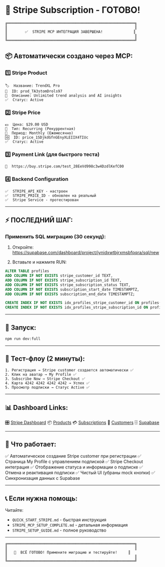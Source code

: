 # 🎉 Stripe Subscription - ГОТОВО!

```
╔══════════════════════════════════════════════════════════╗
║                                                          ║
║        ✅  STRIPE MCP ИНТЕГРАЦИЯ ЗАВЕРШЕНА!              ║
║                                                          ║
╚══════════════════════════════════════════════════════════╝
```

## 📦 Автоматически создано через MCP:

### 1️⃣ Stripe Product

```
🏷️  Название: TrendXL Pro
📝  ID: prod_TA3stomDrols97
📄  Описание: Unlimited trend analysis and AI insights
✅  Статус: Active
```

### 2️⃣ Stripe Price

```
💵  Цена: $29.00 USD
🔄  Тип: Recurring (Рекуррентная)
📅  Период: Monthly (Ежемесячно)
🆔  ID: price_1SDjkdGfnGEnyXLEIIX4TIUc
✅  Статус: Active
```

### 3️⃣ Payment Link (для быстрого теста)

```
🔗  https://buy.stripe.com/test_28EeVd998c3w4DzdlKefC00
```

### 4️⃣ Backend Configuration

```
✅  STRIPE_API_KEY - настроен
✅  STRIPE_PRICE_ID - обновлен на реальный
✅  Stripe Service - протестирован
```

---

## ⚡ ПОСЛЕДНИЙ ШАГ:

### Применить SQL миграцию (30 секунд):

1. Откройте: https://supabase.com/dashboard/project/jynidxwtbjrxmsbfpqra/sql/new

2. Вставьте и нажмите RUN:

```sql
ALTER TABLE profiles
ADD COLUMN IF NOT EXISTS stripe_customer_id TEXT,
ADD COLUMN IF NOT EXISTS stripe_subscription_id TEXT,
ADD COLUMN IF NOT EXISTS stripe_subscription_status TEXT,
ADD COLUMN IF NOT EXISTS subscription_start_date TIMESTAMPTZ,
ADD COLUMN IF NOT EXISTS subscription_end_date TIMESTAMPTZ;

CREATE INDEX IF NOT EXISTS idx_profiles_stripe_customer_id ON profiles(stripe_customer_id);
CREATE INDEX IF NOT EXISTS idx_profiles_stripe_subscription_id ON profiles(stripe_subscription_id);
```

---

## 🚀 Запуск:

```bash
npm run dev:full
```

---

## 🧪 Тест-флоу (2 минуты):

```
1. Регистрация → Stripe customer создается автоматически ✅
2. Клик на аватар → My Profile ✅
3. Subscribe Now → Stripe Checkout ✅
4. Карта 4242 4242 4242 4242 → Успех ✅
5. Просмотр подписки → Статус Active ✅
```

---

## 📊 Dashboard Links:

🎛️ [Stripe Dashboard](https://dashboard.stripe.com/test/dashboard)
📦 [Products](https://dashboard.stripe.com/test/products)
💳 [Subscriptions](https://dashboard.stripe.com/test/subscriptions)
👥 [Customers](https://dashboard.stripe.com/test/customers)
🗄️ [Supabase](https://supabase.com/dashboard/project/jynidxwtbjrxmsbfpqra)

---

## 🎯 Что работает:

✅ Автоматическое создание Stripe customer при регистрации
✅ Страница My Profile с управлением подпиской
✅ Stripe Checkout интеграция
✅ Отображение статуса и информации о подписке
✅ Отмена и реактивация подписки
✅ Чистый UI (убраны mock кнопки)
✅ Синхронизация данных с Supabase

---

## 📞 Если нужна помощь:

Читайте:

- `QUICK_START_STRIPE.md` - быстрая инструкция
- `STRIPE_MCP_SETUP_COMPLETE.md` - детальная информация
- `STRIPE_SETUP_GUIDE.md` - полное руководство

---

```
╔══════════════════════════════════════════════════════════╗
║                                                          ║
║   🎊  ВСЁ ГОТОВО! Примените миграцию и тестируйте!     ║
║                                                          ║
╚══════════════════════════════════════════════════════════╝
```


